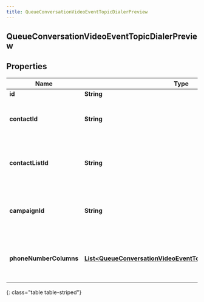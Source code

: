 ```yaml
---
title: QueueConversationVideoEventTopicDialerPreview
---
```


## QueueConversationVideoEventTopicDialerPreview

## Properties

| Name                   | Type                                                                                                                                           | Description                                            | Notes      |
| ---------------------- | ---------------------------------------------------------------------------------------------------------------------------------------------- | ------------------------------------------------------ | ---------- |
| **id**                 | <!----><!---->**String**<!---->                                                                                                                |                                                        | [optional] |
| **contactId**          | <!----><!---->**String**<!---->                                                                                                                | The contact associated with this preview data pop      | [optional] |
| **contactListId**      | <!----><!---->**String**<!---->                                                                                                                | The contactList associated with this preview data pop. | [optional] |
| **campaignId**         | <!----><!---->**String**<!---->                                                                                                                | The campaignId associated with this preview data pop.  | [optional] |
| **phoneNumberColumns** | <!----><!---->[**List&lt;QueueConversationVideoEventTopicPhoneNumberColumn&gt;**](QueueConversationVideoEventTopicPhoneNumberColumn.md)<!----> | The phone number columns associated with this campaign | [optional] |

{: class="table table-striped"}
